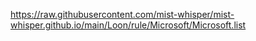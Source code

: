 https://raw.githubusercontent.com/mist-whisper/mist-whisper.github.io/main/Loon/rule/Microsoft/Microsoft.list

